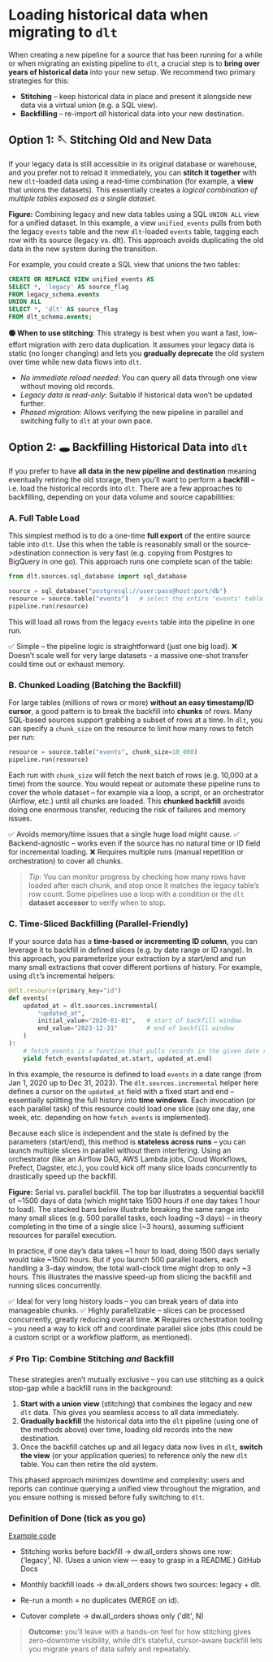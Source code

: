 

# Loading historical data when migrating to `dlt`

When creating a new pipeline for a source that has been running for a while or when migrating an existing pipeline to `dlt`, a crucial step is to **bring over years of historical data** into your new setup. We recommend two primary strategies for this:

* **Stitching** – keep historical data in place and present it alongside new data via a virtual union (e.g. a SQL view).
* **Backfilling** – re-import *all* historical data into your new destination.

## Option 1: 🪡 Stitching Old and New Data

If your legacy data is still accessible in its original database or warehouse, and you prefer not to reload it immediately, you can **stitch it together** with new `dlt`-loaded data using a read-time combination (for example, a **view** that unions the datasets). This essentially creates a *logical combination of multiple tables exposed as a single dataset*.

&#x20;**Figure:** Combining legacy and new data tables using a SQL `UNION ALL` view for a unified dataset. In this example, a view `unified_events` pulls from both the legacy `events` table and the new `dlt`-loaded `events` table, tagging each row with its source (legacy vs. dlt). This approach avoids duplicating the old data in the new system during the transition.

For example, you could create a SQL view that unions the two tables:

```sql
CREATE OR REPLACE VIEW unified_events AS
SELECT *, 'legacy' AS source_flag 
FROM legacy_schema.events
UNION ALL
SELECT *, 'dlt' AS source_flag 
FROM dlt_schema.events;
```

**🟢 When to use stitching**: This strategy is best when you want a fast, low-effort migration with zero data duplication. It assumes your legacy data is static (no longer changing) and lets you **gradually deprecate** the old system over time while new data flows into `dlt`.

* *No immediate reload needed*: You can query all data through one view without moving old records.
* *Legacy data is read-only*: Suitable if historical data won’t be updated further.
* *Phased migration*: Allows verifying the new pipeline in parallel and switching fully to `dlt` at your own pace.

## Option 2: 🕳️ Backfilling Historical Data into `dlt`

If you prefer to have **all data in the new pipeline and destination** meaning eventually retiring the old storage, then you’ll want to perform a **backfill** – i.e. load the historical records into `dlt`. There are a few approaches to backfilling, depending on your data volume and source capabilities:

### A. Full Table Load

This simplest method is to do a one-time **full export** of the entire source table into `dlt`. Use this when the table is reasonably small or the source->destination connection is very fast (e.g. copying from Postgres to BigQuery in one go). This approach runs one complete scan of the table:

```python
from dlt.sources.sql_database import sql_database

source = sql_database("postgresql://user:pass@host:port/db")
resource = source.table("events")   # select the entire 'events' table
pipeline.run(resource)
```

This will load all rows from the legacy `events` table into the pipeline in one run.

✅ Simple – the pipeline logic is straightforward (just one big load).
❌ Doesn’t scale well for very large datasets – a massive one-shot transfer could time out or exhaust memory.

### B. Chunked Loading (Batching the Backfill)

For large tables (millions of rows or more) **without an easy timestamp/ID cursor**, a good pattern is to break the backfill into **chunks** of rows. Many SQL-based sources support grabbing a subset of rows at a time. In `dlt`, you can specify a `chunk_size` on the resource to limit how many rows to fetch per run:

```python
resource = source.table("events", chunk_size=10_000)
pipeline.run(resource)
```

Each run with `chunk_size` will fetch the next batch of rows (e.g. 10,000 at a time) from the source. You would repeat or automate these pipeline runs to cover the whole dataset – for example via a loop, a script, or an orchestrator (Airflow, etc.) until all chunks are loaded. This **chunked backfill** avoids doing one enormous transfer, reducing the risk of failures and memory issues.

✅ Avoids memory/time issues that a single huge load might cause.
✅ Backend-agnostic – works even if the source has no natural time or ID field for incremental loading.
❌ Requires multiple runs (manual repetition or orchestration) to cover all chunks.

> *Tip:* You can monitor progress by checking how many rows have loaded after each chunk, and stop once it matches the legacy table’s row count. Some pipelines use a loop with a condition or the `dlt` **dataset accessor** to verify when to stop.

### C. Time-Sliced Backfilling (Parallel-Friendly)

If your source data has a **time-based or incrementing ID column**, you can leverage it to backfill in defined slices (e.g. by date range or ID range). In this approach, you parameterize your extraction by a start/end and run many small extractions that cover different portions of history. For example, using `dlt`’s incremental helpers:

```python
@dlt.resource(primary_key="id")
def events(
    updated_at = dlt.sources.incremental(
        "updated_at", 
        initial_value="2020-01-01",   # start of backfill window
        end_value="2023-12-31"        # end of backfill window
    )
):
    # fetch_events is a function that pulls records in the given date range
    yield fetch_events(updated_at.start, updated_at.end)
```

In this example, the resource is defined to load `events` in a date range (from Jan 1, 2020 up to Dec 31, 2023). The `dlt.sources.incremental` helper here defines a cursor on the `updated_at` field with a fixed start and end – essentially splitting the full history into **time windows**. Each invocation (or each parallel task) of this resource could load one slice (say one day, one week, etc. depending on how `fetch_events` is implemented).

Because each slice is independent and the state is defined by the parameters (start/end), this method is **stateless across runs** – you can launch multiple slices in parallel without them interfering. Using an orchestrator (like an Airflow DAG, AWS Lambda jobs, Cloud Workflows, Prefect, Dagster, etc.), you could kick off many slice loads concurrently to drastically speed up the backfill.

&#x20;**Figure:** Serial vs. parallel backfill. The top bar illustrates a sequential backfill of \~1500 days of data (which might take 1500 hours if one day takes 1 hour to load). The stacked bars below illustrate breaking the same range into many small slices (e.g. 500 parallel tasks, each loading \~3 days) – in theory completing in the time of a single slice (\~3 hours), assuming sufficient resources for parallel execution.

In practice, if one day’s data takes \~1 hour to load, doing 1500 days serially would take \~1500 hours. But if you launch 500 parallel loaders, each handling a 3-day window, the total wall-clock time might drop to only \~3 hours. This illustrates the massive speed-up from slicing the backfill and running slices concurrently.

✅ Ideal for very long history loads – you can break years of data into manageable chunks.
✅ Highly parallelizable – slices can be processed concurrently, greatly reducing overall time.
❌ Requires orchestration tooling – you need a way to kick off and coordinate parallel slice jobs (this could be a custom script or a workflow platform, as mentioned).

### ⚡ Pro Tip: Combine Stitching *and* Backfill

These strategies aren’t mutually exclusive – you can use stitching as a quick stop-gap while a backfill runs in the background:

1. **Start with a union view** (stitching) that combines the legacy and new `dlt` data. This gives you seamless access to all data immediately.
2. **Gradually backfill** the historical data into the `dlt` pipeline (using one of the methods above) over time, loading old records into the new destination.
3. Once the backfill catches up and all legacy data now lives in `dlt`, **switch the view** (or your application queries) to reference only the new `dlt` table. You can then retire the old system.

This phased approach minimizes downtime and complexity: users and reports can continue querying a unified view throughout the migration, and you ensure nothing is missed before fully switching to `dlt`.


### Definition of Done (tick as you go)

[Example code](https://colab.research.google.com/drive/1ChFgNy6r_EUmobJslK3q5w3iCBsyEqfP?usp=sharing)

 * Stitching works before backfill → dw.all_orders shows one row: ('legacy', N). (Uses a union view — easy to grasp in a README.) 
GitHub Docs

 * Monthly backfill loads → dw.all_orders shows two sources: legacy + dlt.

 * Re-run a month = no duplicates (MERGE on id).

 * Cutover complete → dw.all_orders shows only ('dlt', N)

> **Outcome:** you’ll leave with a hands-on feel for how stitching gives zero-downtime visibility, while dlt’s stateful, cursor-aware backfill lets you migrate years of data safely and repeatably.
